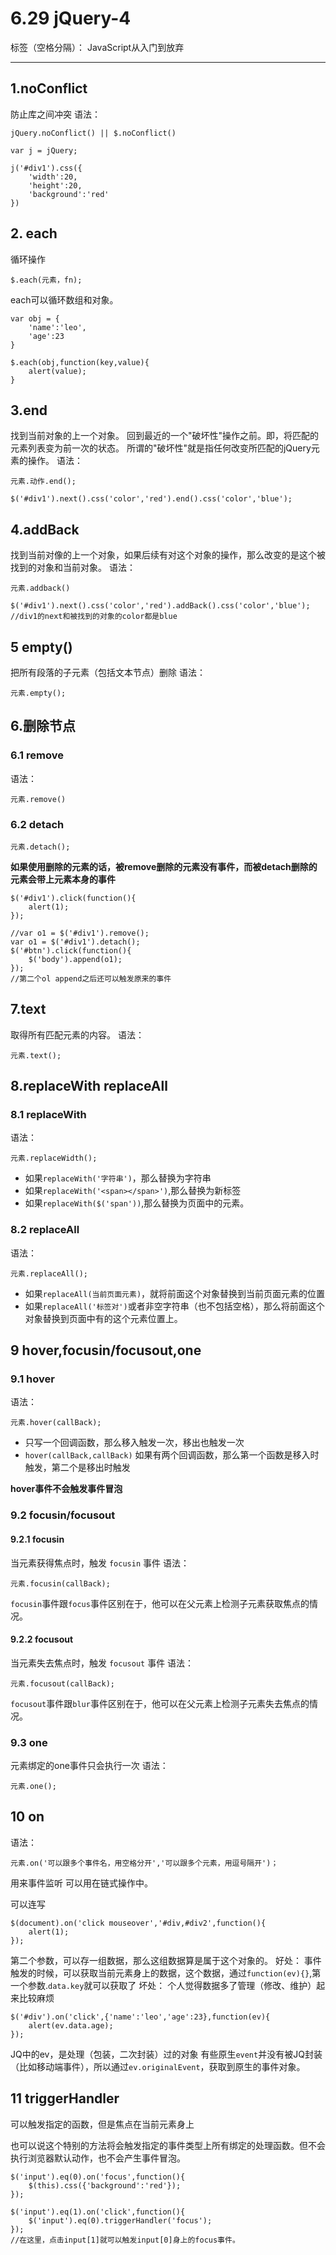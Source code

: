 # 6.29 jQuery-4

标签（空格分隔）： JavaScript从入门到放弃

---

## 1.noConflict
防止库之间冲突
语法：
```
jQuery.noConflict() || $.noConflict()
```

```
var j = jQuery;

j('#div1').css({
	'width':20,
	'height':20,
	'background':'red'
})
```

## 2. each
循环操作
```
$.each(元素，fn);
```
each可以循环数组和对象。
```
var obj = {
	'name':'leo',
	'age':23
}

$.each(obj,function(key,value){
	alert(value);
}
```

## 3.end
找到当前对象的上一个对象。
回到最近的一个"破坏性"操作之前。即，将匹配的元素列表变为前一次的状态。
所谓的"破坏性"就是指任何改变所匹配的jQuery元素的操作。
语法：
```
元素.动作.end();
```

```
$('#div1').next().css('color','red').end().css('color','blue');
```

## 4.addBack
找到当前对像的上一个对象，如果后续有对这个对象的操作，那么改变的是这个被找到的对象和当前对象。
语法：
```
元素.addback()
```
```
$('#div1').next().css('color','red').addBack().css('color','blue'); 
//div1的next和被找到的对象的color都是blue
```

## 5 empty()
把所有段落的子元素（包括文本节点）删除
语法：
```
元素.empty();
```

## 6.删除节点
### 6.1 remove

语法：
```
元素.remove()
```
### 6.2 detach
```
元素.detach();
```

**如果使用删除的元素的话，被remove删除的元素没有事件，而被detach删除的元素会带上元素本身的事件**
```
$('#div1').click(function(){
	alert(1);
});

//var o1 = $('#div1').remove();
var o1 = $('#div1').detach();
$('#btn').click(function(){
	$('body').append(o1);
});
//第二个ol append之后还可以触发原来的事件
```
## 7.text
取得所有匹配元素的内容。
语法：
```
元素.text();
```

## 8.replaceWith replaceAll
### 8.1 replaceWith
语法：
```
元素.replaceWidth();
```

 - 如果`replaceWith('字符串')`，那么替换为字符串
 - 如果`replaceWith('<span></span>')`,那么替换为新标签
 - 如果`replaceWith($('span'))`,那么替换为页面中的元素。

### 8.2 replaceAll
语法：
```
元素.replaceAll();
```

 - 如果`replaceAll(当前页面元素)`，就将前面这个对象替换到当前页面元素的位置
 - 如果`replaceAll('标签对')`或者非空字符串（也不包括空格），那么将前面这个对象替换到页面中有的这个元素位置上。

## 9 hover,focusin/focusout,one
### 9.1 hover
语法：
```
元素.hover(callBack);
```

 - 只写一个回调函数，那么移入触发一次，移出也触发一次
 - `hover(callBack,callBack)` 如果有两个回调函数，那么第一个函数是移入时触发，第二个是移出时触发

**hover事件不会触发事件冒泡**
### 9.2 focusin/focusout
#### 9.2.1 focusin
当元素获得焦点时，触发 `focusin` 事件
语法：
```
元素.focusin(callBack);
```
`focusin`事件跟`focus`事件区别在于，他可以在父元素上检测子元素获取焦点的情况。
#### 9.2.2 focusout
当元素失去焦点时，触发 `focusout` 事件
语法：
```
元素.focusout(callBack);
```
`focusout`事件跟`blur`事件区别在于，他可以在父元素上检测子元素失去焦点的情况。

### 9.3 one
元素绑定的one事件只会执行一次
语法：
```
元素.one();
```
## 10 on
语法：
```
元素.on('可以跟多个事件名，用空格分开','可以跟多个元素，用逗号隔开')；
```
用来事件监听
可以用在链式操作中。

可以连写
```
$(document).on('click mouseover','#div,#div2',function(){
	alert(1);
});
```
第二个参数，可以存一组数据，那么这组数据算是属于这个对象的。
好处：
事件触发的时候，可以获取当前元素身上的数据，这个数据，通过`function(ev){}`,第一个参数.`data.key`就可以获取了
 坏处：
个人觉得数据多了管理（修改、维护）起来比较麻烦  
```
$('#div').on('click',{'name':'leo','age':23},function(ev){
	alert(ev.data.age);
});
```

JQ中的ev，是处理（包装，二次封装）过的对象
有些原生`event`并没有被JQ封装（比如移动端事件），所以通过`ev.originalEvent`，获取到原生的事件对象。

## 11 triggerHandler
可以触发指定的函数，但是焦点在当前元素身上

也可以说这个特别的方法将会触发指定的事件类型上所有绑定的处理函数。但不会执行浏览器默认动作，也不会产生事件冒泡。
```
$('input').eq(0).on('focus',function(){
	$(this).css({'background':'red'});
});

$('input').eq(1).on('click',function(){
	$('input').eq(0).triggerHandler('focus');
});
//在这里，点击input[1]就可以触发input[0]身上的focus事件。
```